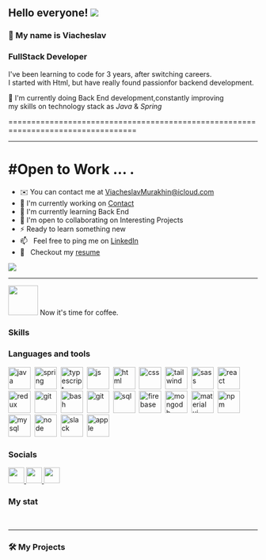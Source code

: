 ## Hello everyone! ![](https://user-images.githubusercontent.com/18350557/176309783-0785949b-9127-417c-8b55-ab5a4333674e.gif)

### 💬 My name is Viacheslav

### FullStack Developer

I've been learning to code for 3 years, after switching careers.<br/>I started with Html, but have really found passionfor backend development.

🌱 I'm currently doing Back End development,constantly improving <br/>my skills on technology stack as <i>Java</i> & <i>Spring</i><br/>

==================================================================================

---

# #Open to Work ... .

* ✉️ You can contact me at [ViacheslavMurakhin@icloud.com](mailto:ViacheslavMurakhin@icloud.com)
* 🚀 I'm currently working on [Contact](http://contactApp)
* 🧠 I'm currently learning Back End
* 🤝 I'm open to collaborating on Interesting Projects
* ⚡ Ready to learn something new
* 📫 &nbsp; Feel free to ping me on [LinkedIn](https://www.linkedin.com/in/viacheslav-murakhin)
* 📝 &nbsp; Checkout my [resume](https://www.icloud.com/iclouddrive/01am3OA-YKKm4YnuClahEgOVQ#resume)

<a href="https://www.github.com/WenziLikes" target="_blank" rel="noreferrer">
<img src="https://img.shields.io/github/followers/WenziLikes?logo=github&style=for-the-badge&color=0891b2&labelColor=1c1917" />
</a>

---
<img src="https://cdn2.iconfinder.com/data/icons/metro-uinvert-dock/256/Java.png" width="60"></img> Now it's time for
coffee.

### Skills
### Languages and tools

<img src="https://cdn.jsdelivr.net/gh/devicons/devicon/icons/java/java-original-wordmark.svg" title="java" width="45" height="45"/>&nbsp;
<img src="https://cdn.jsdelivr.net/gh/devicons/devicon/icons/spring/spring-original-wordmark.svg" title="spring" width="45" height="45"/>&nbsp;
<img src="https://cdn.jsdelivr.net/gh/devicons/devicon/icons/typescript/typescript-original.svg" title="typescript" width="45" height="45"/>&nbsp;
<img src="https://cdn.jsdelivr.net/gh/devicons/devicon/icons/javascript/javascript-original.svg" title="js" width="45" height="45"/>&nbsp;
<img src="https://cdn.jsdelivr.net/gh/devicons/devicon/icons/html5/html5-original.svg" title="html" width="45" height="45"/>&nbsp;
<img src="https://cdn.jsdelivr.net/gh/devicons/devicon/icons/css3/css3-original.svg" title="css" width="45" height="45"/>&nbsp;
<img src="https://cdn.jsdelivr.net/gh/devicons/devicon/icons/tailwindcss/tailwindcss-plain.svg" title="tailwind" width="45" height="45"/>&nbsp;
<img src="https://cdn.jsdelivr.net/gh/devicons/devicon/icons/sass/sass-original.svg" title="sass" width="45" height="45"/>&nbsp;
<img src="https://cdn.jsdelivr.net/gh/devicons/devicon/icons/react/react-original.svg" title="react" width="45" height="45"/>&nbsp;
<img src="https://cdn.jsdelivr.net/gh/devicons/devicon/icons/redux/redux-original.svg" title="redux" width="45" height="45"/>&nbsp;
<img src="https://cdn.jsdelivr.net/gh/devicons/devicon/icons/git/git-plain.svg" title="git" width="45" height="45"/>&nbsp;
<img src="https://cdn.jsdelivr.net/gh/devicons/devicon/icons/bash/bash-original.svg" title="bash" width="45" height="45"/>&nbsp;
<img src="https://cdn.jsdelivr.net/gh/devicons/devicon/icons/docker/docker-original-wordmark.svg" title="git" width="45" height="45"/>&nbsp;
<img src="https://cdn.jsdelivr.net/gh/devicons/devicon/icons/postgresql/postgresql-original.svg" title="sql" width="45" height="45"/>&nbsp;
<img src="https://cdn.jsdelivr.net/gh/devicons/devicon/icons/firebase/firebase-plain-wordmark.svg" title="firebase" width="45" height="45"/>&nbsp;
<img src="https://cdn.jsdelivr.net/gh/devicons/devicon/icons/mongodb/mongodb-original.svg" title="mongodb" width="45" height="45"/>&nbsp;
<img src="https://cdn.jsdelivr.net/gh/devicons/devicon/icons/materialui/materialui-original.svg" title="material ui" width="45" height="45"/>&nbsp;
<img src="https://cdn.jsdelivr.net/gh/devicons/devicon/icons/npm/npm-original-wordmark.svg" title="npm" width="45" height="45"/>&nbsp;
<img src="https://cdn.jsdelivr.net/gh/devicons/devicon/icons/mysql/mysql-original-wordmark.svg" title="mysql" width="45" height="45"/>&nbsp;
<img src="https://cdn.jsdelivr.net/gh/devicons/devicon/icons/nodejs/nodejs-original.svg" title="node" width="45" height="45"/>&nbsp;
<img src="https://cdn.jsdelivr.net/gh/devicons/devicon/icons/slack/slack-original-wordmark.svg" title="slack" width="45" height="45"/>&nbsp;
<img src="https://cdn.jsdelivr.net/gh/devicons/devicon/icons/apple/apple-original.svg" title="apple" width="45" height="45"/>&nbsp;

### Socials  <p align="left"> <a href="https://www.facebook.com/ViacheslavMurakhin" target="_blank" rel="noreferrer"> <picture> <source media="(prefers-color-scheme: dark)" srcset="https://raw.githubusercontent.com/danielcranney/readme-generator/main/public/icons/socials/facebook-dark.svg" /> <source media="(prefers-color-scheme: light)" srcset="https://raw.githubusercontent.com/danielcranney/readme-generator/main/public/icons/socials/facebook.svg" /> <img src="https://raw.githubusercontent.com/danielcranney/readme-generator/main/public/icons/socials/facebook.svg" width="32" height="32" /> </picture> </a> <a href="https://www.github.com/WenziLikes" target="_blank" rel="noreferrer"> <picture> <source media="(prefers-color-scheme: dark)" srcset="https://raw.githubusercontent.com/danielcranney/readme-generator/main/public/icons/socials/github-dark.svg" /> <source media="(prefers-color-scheme: light)" srcset="https://raw.githubusercontent.com/danielcranney/readme-generator/main/public/icons/socials/github.svg" /> <img src="https://raw.githubusercontent.com/danielcranney/readme-generator/main/public/icons/socials/github.svg" width="32" height="32" /> </picture> </a> <a href="https://www.linkedin.com/in/viacheslav-murakhin" target="_blank" rel="noreferrer"> <picture> <source media="(prefers-color-scheme: dark)" srcset="https://raw.githubusercontent.com/danielcranney/readme-generator/main/public/icons/socials/linkedin-dark.svg" /> <source media="(prefers-color-scheme: light)" srcset="https://raw.githubusercontent.com/danielcranney/readme-generator/main/public/icons/socials/linkedin.svg" /> <img src="https://raw.githubusercontent.com/danielcranney/readme-generator/main/public/icons/socials/linkedin.svg" width="32" height="32" /> </picture> </a></p>

### My stat

<div id="stat" align="center">
    <img src="https://github-profile-summary-cards.vercel.app/api/cards/profile-details?username=wenzilikes&theme=github_dark" alt=""/>
    <img src="https://github-profile-summary-cards.vercel.app/api/cards/most-commit-language?username=wenzilikes&theme=github_dark" alt=""/>
    <img src="https://github-profile-summary-cards.vercel.app/api/cards/stats?username=wenzilikes&theme=github_dark" alt=""/>
    <img src="https://github-profile-summary-cards.vercel.app/api/cards/productive-time?username=wenzilikes&theme=github_dark" alt=""/>
</div>

---
### 🛠️ My Projects
